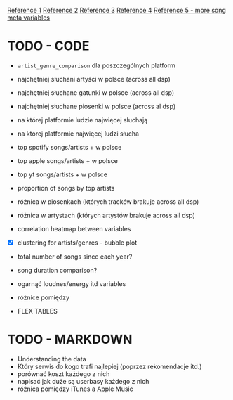[Reference 1](https://www.kaggle.com/code/kuanminhuang/spotify-data-analysis)
[Reference 2](https://www.thesocialskinny.com/comparison-of-streaming-services/)
[Reference 3](https://www.slideshare.net/slideshow/music-streaming-industry-analysis-65641415/65641415)
[Reference 4](https://en.wikipedia.org/wiki/Comparison_of_music_streaming_services)
[Reference 5 - more song meta variables](https://github.com/lorenzotinfena/spotify-music-analysis/blob/main/src/notebook.ipynb)



# TODO - CODE
- `artist_genre_comparison` dla poszczególnych platform
- najchętniej słuchani artyści w polsce (across all dsp)
- najchętniej słuchane gatunki w polsce (across all dsp)
- najchętniej słuchane piosenki w polsce (across al dsp)

- na której platformie ludzie najwięcej słuchają
- na której platformie najwięcej ludzi słucha

- top spotify songs/artists + w polsce
- top apple songs/artists + w polsce
- top yt songs/artists + w polsce

- proportion of songs by top artists

- różnica w piosenkach (których tracków brakuje across all dsp)
- różnica w artystach (których artystów brakuje across all dsp)

- correlation heatmap between variables
-  [X] clustering for artists/genres - bubble plot
- total number of songs since each year?
- song duration comparison?

- ogarnąć loudnes/energy itd variables

- różnice pomiędzy 

- FLEX TABLES



# TODO - MARKDOWN
- Understanding the data
- Który serwis do kogo trafi najlepiej (poprzez rekomendacje itd.)
- porównać koszt każdego z nich
- napisać jak duże są userbasy każdego z nich
- różnica pomiędzy iTunes a Apple Music